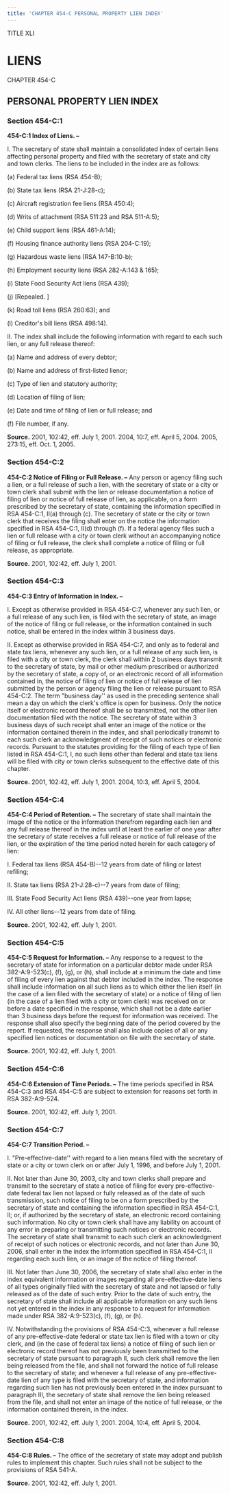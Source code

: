 ```yaml
---
title: 'CHAPTER 454-C PERSONAL PROPERTY LIEN INDEX'
---
```


TITLE XLI
                                             
LIENS
==========

CHAPTER 454-C
                                             
PERSONAL PROPERTY LIEN INDEX
----------------------------

### Section 454-C:1

 **454-C:1 Index of Liens. –**
                                             
 I. The secretary of state shall maintain a consolidated index of
certain liens affecting personal property and filed with the secretary
of state and city and town clerks. The liens to be included in the index
are as follows:
                                             
 (a) Federal tax liens (RSA 454-B);
                                             
 (b) State tax liens (RSA 21-J:28-c);
                                             
 (c) Aircraft registration fee liens (RSA 450:4);
                                             
 (d) Writs of attachment (RSA 511:23 and RSA 511-A:5);
                                             
 (e) Child support liens (RSA 461-A:14);
                                             
 (f) Housing finance authority liens (RSA 204-C:19);
                                             
 (g) Hazardous waste liens (RSA 147-B:10-b);
                                             
 (h) Employment security liens (RSA 282-A:143 & 165);
                                             
 (i) State Food Security Act liens (RSA 439);
                                             
 (j) 
                                             [Repealed.
                                             ]
                                             
 (k) Road toll liens (RSA 260:63); and
                                             
 (l) Creditor's bill liens (RSA 498:14).
                                             
 II. The index shall include the following information with regard to
each such lien, or any full release thereof:
                                             
 (a) Name and address of every debtor;
                                             
 (b) Name and address of first-listed lienor;
                                             
 (c) Type of lien and statutory authority;
                                             
 (d) Location of filing of lien;
                                             
 (e) Date and time of filing of lien or full release; and
                                             
 (f) File number, if any.

**Source.** 2001, 102:42, eff. July 1, 2001. 2004, 10:7, eff. April 5,
2004. 2005, 273:15, eff. Oct. 1, 2005.

### Section 454-C:2

 **454-C:2 Notice of Filing or Full Release. –** Any person or agency
filing such a lien, or a full release of such a lien, with the secretary
of state or a city or town clerk shall submit with the lien or release
documentation a notice of filing of lien or notice of full release of
lien, as applicable, on a form prescribed by the secretary of state,
containing the information specified in RSA 454-C:1, II(a) through (c).
The secretary of state or the city or town clerk that receives the
filing shall enter on the notice the information specified in RSA
454-C:1, II(d) through (f). If a federal agency files such a lien or
full release with a city or town clerk without an accompanying notice of
filing or full release, the clerk shall complete a notice of filing or
full release, as appropriate.

**Source.** 2001, 102:42, eff. July 1, 2001.

### Section 454-C:3

 **454-C:3 Entry of Information in Index. –**
                                             
 I. Except as otherwise provided in RSA 454-C:7, whenever any such
lien, or a full release of any such lien, is filed with the secretary of
state, an image of the notice of filing or full release, or the
information contained in such notice, shall be entered in the index
within 3 business days.
                                             
 II. Except as otherwise provided in RSA 454-C:7, and only as to
federal and state tax liens, whenever any such lien, or a full release
of any such lien, is filed with a city or town clerk, the clerk shall
within 2 business days transmit to the secretary of state, by mail or
other medium prescribed or authorized by the secretary of state, a copy
of, or an electronic record of all information contained in, the notice
of filing of lien or notice of full release of lien submitted by the
person or agency filing the lien or release pursuant to RSA 454-C:2. The
term "business day'' as used in the preceding sentence shall mean a day
on which the clerk's office is open for business. Only the notice itself
or electronic record thereof shall be so transmitted, not the other lien
documentation filed with the notice. The secretary of state within 3
business days of such receipt shall enter an image of the notice or the
information contained therein in the index, and shall periodically
transmit to each such clerk an acknowledgment of receipt of such notices
or electronic records. Pursuant to the statutes providing for the filing
of each type of lien listed in RSA 454-C:1, I, no such liens other than
federal and state tax liens will be filed with city or town clerks
subsequent to the effective date of this chapter.

**Source.** 2001, 102:42, eff. July 1, 2001. 2004, 10:3, eff. April 5,
2004.

### Section 454-C:4

 **454-C:4 Period of Retention. –** The secretary of state shall
maintain the image of the notice or the information therefrom regarding
each lien and any full release thereof in the index until at least the
earlier of one year after the secretary of state receives a full release
or notice of full release of the lien, or the expiration of the time
period noted herein for each category of lien:
                                             
 I. Federal tax liens (RSA 454-B)--12 years from date of filing or
latest refiling;
                                             
 II. State tax liens (RSA 21-J:28-c)--7 years from date of filing;
                                             
 III. State Food Security Act liens (RSA 439)--one year from lapse;
                                             
 IV. All other liens--12 years from date of filing.

**Source.** 2001, 102:42, eff. July 1, 2001.

### Section 454-C:5

 **454-C:5 Request for Information. –** Any response to a request to
the secretary of state for information on a particular debtor made under
RSA 382-A:9-523(c), (f), (g), or (h), shall include at a minimum the
date and time of filing of every lien against that debtor included in
the index. The response shall include information on all such liens as
to which either the lien itself (in the case of a lien filed with the
secretary of state) or a notice of filing of lien (in the case of a lien
filed with a city or town clerk) was received on or before a date
specified in the response, which shall not be a date earlier than 3
business days before the request for information was received. The
response shall also specify the beginning date of the period covered by
the report. If requested, the response shall also include copies of all
or any specified lien notices or documentation on file with the
secretary of state.

**Source.** 2001, 102:42, eff. July 1, 2001.

### Section 454-C:6

 **454-C:6 Extension of Time Periods. –** The time periods specified
in RSA 454-C:3 and RSA 454-C:5 are subject to extension for reasons set
forth in RSA 382-A:9-524.

**Source.** 2001, 102:42, eff. July 1, 2001.

### Section 454-C:7

 **454-C:7 Transition Period. –**
                                             
 I. "Pre-effective-date'' with regard to a lien means filed with the
secretary of state or a city or town clerk on or after July 1, 1996, and
before July 1, 2001.
                                             
 II. Not later than June 30, 2003, city and town clerks shall prepare
and transmit to the secretary of state a notice of filing for every
pre-effective-date federal tax lien not lapsed or fully released as of
the date of such transmission, such notice of filing to be on a form
prescribed by the secretary of state and containing the information
specified in RSA 454-C:1, II; or, if authorized by the secretary of
state, an electronic record containing such information. No city or town
clerk shall have any liability on account of any error in preparing or
transmitting such notices or electronic records. The secretary of state
shall transmit to each such clerk an acknowledgment of receipt of such
notices or electronic records, and not later than June 30, 2006, shall
enter in the index the information specified in RSA 454-C:1, II
regarding each such lien, or an image of the notice of filing thereof.
                                             
 III. Not later than June 30, 2006, the secretary of state shall also
enter in the index equivalent information or images regarding all
pre-effective-date liens of all types originally filed with the
secretary of state and not lapsed or fully released as of the date of
such entry. Prior to the date of such entry, the secretary of state
shall include all applicable information on any such liens not yet
entered in the index in any response to a request for information made
under RSA 382-A:9-523(c), (f), (g), or (h).
                                             
 IV. Notwithstanding the provisions of RSA 454-C:3, whenever a full
release of any pre-effective-date federal or state tax lien is filed
with a town or city clerk, and (in the case of federal tax liens) a
notice of filing of such lien or electronic record thereof has not
previously been transmitted to the secretary of state pursuant to
paragraph II, such clerk shall remove the lien being released from the
file, and shall not forward the notice of full release to the secretary
of state; and whenever a full release of any pre-effective-date lien of
any type is filed with the secretary of state, and information regarding
such lien has not previously been entered in the index pursuant to
paragraph III, the secretary of state shall remove the lien being
released from the file, and shall not enter an image of the notice of
full release, or the information contained therein, in the index.

**Source.** 2001, 102:42, eff. July 1, 2001. 2004, 10:4, eff. April 5,
2004.

### Section 454-C:8

 **454-C:8 Rules. –** The office of the secretary of state may adopt
and publish rules to implement this chapter. Such rules shall not be
subject to the provisions of RSA 541-A.

**Source.** 2001, 102:42, eff. July 1, 2001.
